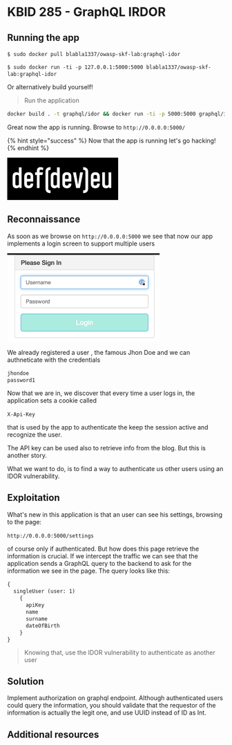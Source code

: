 # KBID 285 - GraphQL IRDOR

## Running the app

```
$ sudo docker pull blabla1337/owasp-skf-lab:graphql-idor
```

```text
$ sudo docker run -ti -p 127.0.0.1:5000:5000 blabla1337/owasp-skf-lab:graphql-idor
```

Or alternatively build yourself! 

> Run the application 

```sh
docker build . -t graphql/idor && docker run -ti -p 5000:5000 graphql/idor
```

Great now the app is running. Browse to `http://0.0.0.0:5000/` 


{% hint style="success" %}
 Now that the app is running let's go hacking!
{% endhint %}

![Docker Image and write-up thanks to defev!](.gitbook/assets/logo.defdev.1608z.whtonblk.256.png)

## Reconnaissance

As soon as we browse on `http://0.0.0.0:5000` we see that now our app implements a login screen to support multiple users 

![](.gitbook/assets/graphql-idor1.png)

We already registered a user , the famous Jhon Doe and we can authneticate with the credentials 

```
jhondoe
password1

``` 

Now that we are in, we discover that every time a user logs in, the application sets a cookie called

`X-Api-Key`

that is used by the app to authenticate the keep the session active and recognize the user. 

The API key can be used also to retrieve info from the blog. But this is another story. 


What we want to do, is to find a way to authenticate us other users using an IDOR vulnerability.  


## Exploitation 

What's new in this application is that an user can see his settings, browsing to the page:

`http://0.0.0.0:5000/settings`

of course only if authenticated. But how does this page retrieve the information is crucial. If we intercept the traffic we can see that the application sends a GraphQL query to the backend to ask for the information we see in the page. The query looks like this: 

```
{
  singleUser (user: 1) 
    {
	  apiKey
	  name
	  surname
	  dateOfBirth
	}
}

```

> Knowing that, use the IDOR vulnerability to authenticate as another user

## Solution

Implement authorization on graphql endpoint. Although authenticated users could query the information, you should validate that the requestor of the information is actually the legit one, and use UUID instead of ID as Int.

## Additional resources

